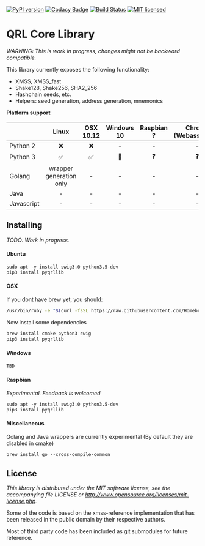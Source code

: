 [![PyPI version](https://badge.fury.io/py/pyqrllib.svg)](https://badge.fury.io/py/pyqrllib)
[![Codacy Badge](https://api.codacy.com/project/badge/Grade/4b34f51616d94362b3447bb2f4df765a)](https://www.codacy.com/app/jleni/qrllib_QRL?utm_source=github.com&utm_medium=referral&utm_content=theQRL/qrllib&utm_campaign=badger)
[![Build Status](https://travis-ci.org/theQRL/qrllib.svg?branch=master)](https://travis-ci.org/theQRL/qrllib)
[![MIT licensed](https://img.shields.io/badge/license-MIT-blue.svg)](https://raw.githubusercontent.com/theQRL/qrllib/master/LICENSE)

# QRL Core Library

*WARNING: This is work in progress, changes might not be backward compatible.*

This library currently exposes the following functionality:  

- XMSS, XMSS_fast
- Shake128, Shake256, SHA2_256
- Hashchain seeds, etc.
- Helpers: seed generation, address generation, mnemonics

**Platform support**

|           | Linux |     OSX<br>10.12     |  Windows<br>10 | Raspbian<br>? | Chrome<br>(Webassembly) |
|-----------|:------------:|:-----------:|:--------:|:--------:|:-----------:|
|Python 2   | :x:           |    :x:      |    -     |     -    |     -       |
|Python 3   | :white_check_mark: | :white_check_mark: |    :seedling:     |     :question:    |     :question:       |
|Golang     | wrapper<br>generation only |     -       |    -     |     -    |     -       |
|Java       |      -       |     -       |    -     |     -    |     -       |
|Javascript |      -       |     -       |    -     |     -    |     -       |

## Installing

*TODO: Work in progress.*

#### Ubuntu
```
sudo apt -y install swig3.0 python3.5-dev
pip3 install pyqrllib
````

#### OSX

If you dont have brew yet, you should:
```bash
/usr/bin/ruby -e "$(curl -fsSL https://raw.githubusercontent.com/Homebrew/install/master/install)"
```

Now install some dependencies

```bash
brew install cmake python3 swig
pip3 install pyqrllib
```

#### Windows
```
TBD
```

#### Raspbian

*Experimental. Feedback is welcomed*

```
sudo apt -y install swig3.0 python3.5-dev
pip3 install pyqrllib
```

#### Miscellaneous

Golang and Java wrappers are currently experimental (By default they are disabled in cmake)

```
brew install go --cross-compile-common
```

## License

*This library is distributed under the MIT software license, see the accompanying file LICENSE or http://www.opensource.org/licenses/mit-license.php.*

Some of the code is based on the xmss-reference implementation that has been released in the public domain by their respective authors.

Most of third party code has been included as git submodules for future reference.
